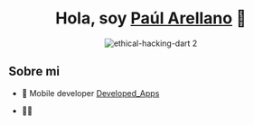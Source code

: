<div align="center">
<h1 align="center">Hola, soy <a href="https://github.com/paularellanom">Paúl Arellano</a> 👋</h1>

  ![ethical-hacking-dart 2](https://github.com/paularellanom/paularellanom/assets/155793504/29f8d489-55ed-4a93-a019-99e474c0b4d4)

</div>

## Sobre mi


- 📲 Mobile developer [Developed_Apps](https://github.com/paularellanom/Flutter_Dev_apps)

- 🧑‍🏫 
<br>
